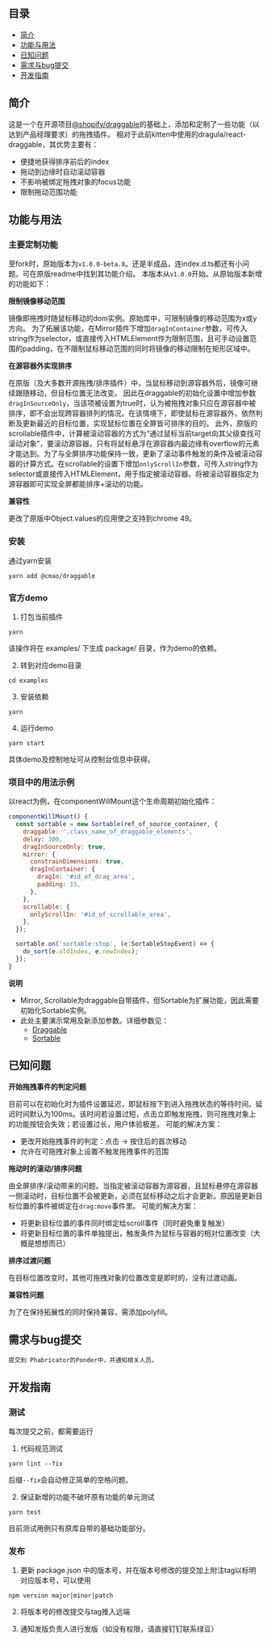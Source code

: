 
## 目录
- [简介](#简介)
- [功能与用法](#功能与用法)
- [已知问题](#已知问题)
- [需求与bug提交](#需求与bug提交)
- [开发指南](#开发指南)

## 简介

这是一个在开源项目[@shopify/draggable](https://github.com/Shopify/draggable)的基础上，添加和定制了一些功能（以达到产品经理要求）的拖拽插件。
相对于此前kitten中使用的dragula/react-draggable，其优势主要有：
- 便捷地获得排序前后的index
- 拖动到边缘时自动滚动容器
- 不影响被绑定拖拽对象的focus功能
- 限制拖动范围功能

## 功能与用法

### 主要定制功能

至fork时，原始版本为`v1.0.0-beta.8`。还是半成品，连index.d.ts都还有小问题。可在原版readme中找到其功能介绍。
本版本从`v1.0.0`开始。从原始版本新增的功能如下：

**限制镜像移动范围**

镜像即拖拽时随鼠标移动的dom实例。原始库中，可限制镜像的移动范围为x或y方向。
为了拓展该功能，在Mirror插件下增加`dragInContainer`参数，可传入string作为selector，或直接传入HTMLElement作为限制范围，且可手动设置范围的padding，在不限制鼠标移动范围的同时将镜像的移动限制在矩形区域中。

**在源容器外实现排序**

在原版（及大多数开源拖拽/排序插件）中，当鼠标移动到源容器外后，镜像可继续跟随移动，但目标位置无法改变。
因此在draggable的初始化设置中增加参数`dragInSourceOnly`，当该项被设置为true时，认为被拖拽对象只应在源容器中被排序，即不会出现跨容器排列的情况。在该情境下，即使鼠标在源容器外，依然判断及更新最近的目标位置，实现鼠标位置在全屏皆可排序的目的。
此外，原版的scrollable插件中，计算被滚动容器的方式为“通过鼠标当前target向其父级查找可滚动对象”，要滚动源容器，只有将鼠标悬浮在源容器内最边缘有overflow的元素才能达到。为了与全屏排序功能保持一致，更新了滚动事件触发的条件及被滚动容器的计算方式。在scrollable的设置下增加`onlyScrollIn`参数，可传入string作为selector或直接传入HTMLElement，用于指定被滚动容器。将被滚动容器指定为源容器即可实现全屏都能排序+滚动的功能。

**兼容性**

更改了原版中Object.values的应用使之支持到chrome 49。

### 安装

通过yarn安装

```
yarn add @cmao/draggable
```

### 官方demo

1. 打包当前插件
```
yarn
```
该操作将在 examples/ 下生成 package/ 目录，作为demo的依赖。

2. 转到对应demo目录
```
cd examples
```

3. 安装依赖
```
yarn
```

4. 运行demo
```
yarn start
```
具体demo及控制地址可从控制台信息中获得。

### 项目中的用法示例

以react为例，在componentWillMount这个生命周期初始化插件：

```javascript
componentWillMount() {
  const sortable = new Sortable(ref_of_source_container, {
    draggable: '.class_name_of_draggable_elements',
    delay: 300,
    dragInSourceOnly: true,
    mirror: {
      constrainDimensions: true,
      dragInContainer: {
        dragIn: '#id_of_drag_area',
        padding: 15,
      },
    },
    scrollable: {
      onlyScrollIn: '#id_of_scrollable_area',
    },
  });

  sortable.on('sortable:stop', (e:SortableStopEvent) => {
    do_sort(e.oldIndex, e.newIndex);
  });
}
```

**说明**

- Mirror, Scrollable为draggable自带插件，但Sortable为扩展功能，因此需要初始化Sortable实例。
- 此处主要演示常用及新添加参数。详细参数见：
  - [Draggable](src/Draggable/README.md)
  - [Sortable](src/Sortable/README.md)

## 已知问题

**开始拖拽事件的判定问题**

目前可以在初始化时为插件设置延迟，即鼠标按下到进入拖拽状态的等待时间。延迟时间默认为100ms。该时间若设置过短，点击立即触发拖拽，则可拖拽对象上的功能按钮会失效；若设置过长，用户体验极差。
可能的解决方案：
- 更改开始拖拽事件的判定：点击 -> 按住后的首次移动
- 允许在可拖拽对象上设置不触发拖拽事件的范围

**拖动时的滚动/排序问题**

由全屏排序/滚动带来的问题。当指定被滚动容器为源容器，且鼠标悬停在源容器一侧滚动时，目标位置不会被更新，必须在鼠标移动之后才会更新。原因是更新目标位置的事件被绑定在`drag:move`事件里。
可能的解决方案：
- 将更新目标位置的事件同时绑定给scroll事件（同时避免重复触发）
- 将更新目标位置的事件单独提出，触发条件为鼠标与容器的相对位置改变（大概是想想而已）

**排序过渡问题**

在目标位置改变时，其他可拖拽对象的位置改变是即时的，没有过渡动画。

**兼容性问题**

为了在保持拓展性的同时保持兼容，需添加polyfill。

## 需求与bug提交

``提交到 Phabricator的Ponder中，并通知相关人员。``

## 开发指南

### 测试

每次提交之前，都需要运行

1. 代码规范测试
```
yarn lint --fix
```
后缀`--fix`会自动修正简单的空格问题。

2. 保证新增的功能不破坏原有功能的单元测试
```
yarn test
```
目前测试用例只有原库自带的基础功能部分。

### 发布

1. 更新 package.json 中的版本号，并在版本号修改的提交加上附注tag以标明对应版本号，可以使用
```
npm version major|minor|patch
```

2. 将版本号的修改提交与tag推入远端

3. 通知发版负责人进行发版（如没有权限，请直接钉钉联系绿豆）